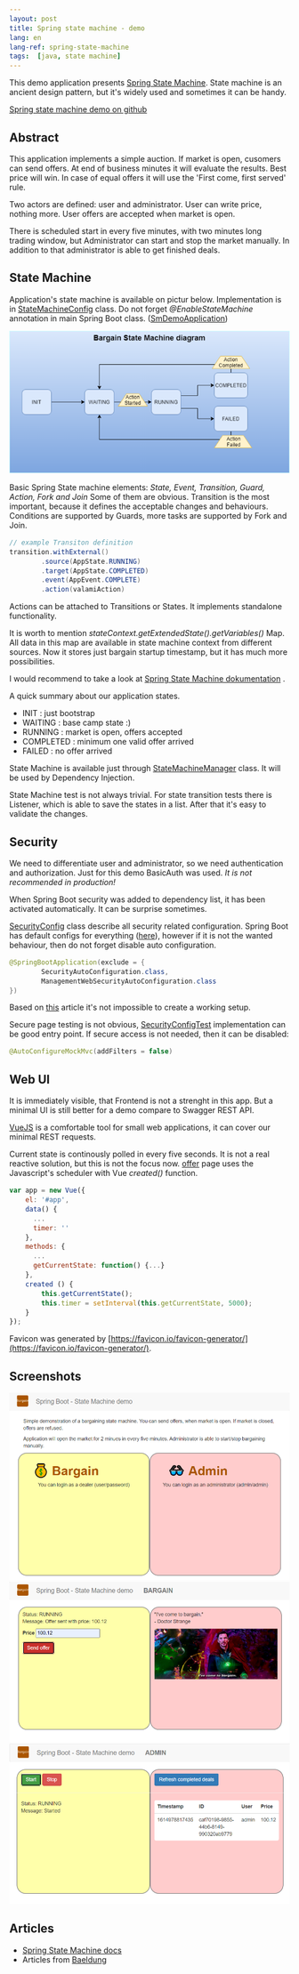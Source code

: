 ```yaml
---
layout: post
title: Spring state machine - demo
lang: en
lang-ref: spring-state-machine
tags:  [java, state machine]
---
```


This demo application presents [Spring State Machine](https://projects.spring.io/spring-statemachine/).
State machine is an ancient design pattern, but it's widely used and sometimes
it can be handy.

<!-- more -->
[Spring state machine demo on github](https://github.com/lsmhun/sm-demo)


Abstract
--------
This application implements a simple auction. If market is open, cusomers
can send offers. At end of business minutes it will evaluate the results. Best
price will win. In case of equal offers it will use the 'First come, first
served' rule.

Two actors are defined: user and administrator. User can write price, nothing
more. User offers are accepted when market is open.

There is scheduled start in every five minutes, with two minutes long trading 
window, but Administrator can start and stop the market manually. In addition
to that administrator is able to get finished deals.

State Machine
-------------
Application's state machine is available on pictur below. Implementation is in 
[StateMachineConfig](https://github.com/lsmhun/sm-demo/src/main/java/hu/lsm/smdemo/configuration/StateMachineConfig.java)
class. Do not forget *@EnableStateMachine* annotation in main Spring Boot class.
([SmDemoApplication](https://github.com/lsmhun/sm-demo/src/main/java/hu/lsm/smdemo/SmDemoApplication.java))

![State machine](/artifacts/bargain.png)

Basic Spring State machine elements:  *State, Event, Transition, Guard, Action, Fork and
Join* Some of them are obvious. Transition is the most important, because it defines 
the acceptable changes and behaviours. Conditions are supported by Guards, more tasks
are supported by Fork and Join.

```java
// example Transiton definition
transition.withExternal()
        .source(AppState.RUNNING)
        .target(AppState.COMPLETED)
        .event(AppEvent.COMPLETE)
        .action(valamiAction)
```
Actions can be attached to Transitions or States. It implements standalone 
functionality.

It is worth to mention *stateContext.getExtendedState().getVariables()*
Map. All data in this map are available in state machine context from
different sources. Now it stores just bargain startup timestamp, but 
it has much more possibilities.

I would recommend to take a look at
[Spring State Machine dokumentation](https://docs.spring.io/spring-statemachine/docs/2.4.x/reference/#statemachine-examples)
.

A quick summary about our application states. 
* INIT : just bootstrap
* WAITING : base camp state :)
* RUNNING : market is open, offers accepted
* COMPLETED : minimum one valid offer arrived
* FAILED : no offer arrived

State Machine is available just through 
[StateMachineManager](https://github.com/lsmhun/sm-demo/src/main/java/hu/lsm/smdemo/service/StateMachineManager.java)
class. It will be used by Dependency Injection.

State Machine test is not always trivial. For state transition tests there is Listener, 
which is able to save the states in a list. After that it's easy to validate the changes.

Security
--------

We need to differentiate user and administrator, so we need authentication and 
authorization. Just for this demo BasicAuth was used. _It is not recommended in 
production!_

When Spring Boot security was added to dependency list, it has been activated
automatically. It can be surprise sometimes.

[SecurityConfig](https://github.com/lsmhun/sm-demo/src/main/java/hu/lsm/smdemo/configuration/SecurityConfig.java)
class describe all security related configuration. Spring Boot has default configs
for everything ([here](https://dzone.com/articles/spring-security-basic-authentication-example-1)),
however if it is not the wanted behaviour, then do not forget disable auto configuration.

```java
@SpringBootApplication(exclude = {
		SecurityAutoConfiguration.class,
		ManagementWebSecurityAutoConfiguration.class
})
```

Based on [this](https://www.javadevjournal.com/spring/basic-authentication-with-spring-security/)
article it's not impossible to create a working setup.

Secure page testing is not obvious, 
[SecurityConfigTest](https://github.com/lsmhun/sm-demo/src/test/java/hu/lsm/smdemo/integration/configuration/SecurityConfigTest.java)
implementation can be good entry point. If secure access is not needed,
then it can be disabled:

```java
@AutoConfigureMockMvc(addFilters = false)
```

Web UI
------
It is immediately visible, that Frontend is not a strenght in this app.
But a minimal UI is still better for a demo compare to Swagger REST API.

[VueJS](https://vuejs.org/) is a comfortable tool for small web applications,
it can cover our minimal REST requests.

Current state is continously polled in every five seconds. It is not a real
reactive solution, but this is not the focus now. 
[offer](https://github.com/lsmhun/sm-demo/src/main/resources/static/offer/offer.html) page uses the Javascript's
scheduler with Vue *created()* function.

```javascript
var app = new Vue({
    el: '#app',
    data() { 
      ...
      timer: ''
    },
    methods: {
      ...
      getCurrentState: function() {...}
    },
    created () {
        this.getCurrentState();
        this.timer = setInterval(this.getCurrentState, 5000);
    }
});
```

Favicon was generated by [https://favicon.io/favicon-generator/](https://favicon.io/favicon-generator/).

Screenshots
--------------
![index page](/artifacts/bargain_index.png)
![offer page](/artifacts/bargain_offer.png)
![admin page](/artifacts/bargain_admin.png)

Articles
------------------
* [Spring State Machine docs](https://docs.spring.io/spring-statemachine/docs/2.4.x/reference/#statemachine-examples)
* Articles from [Baeldung](https://www.baeldung.com/)